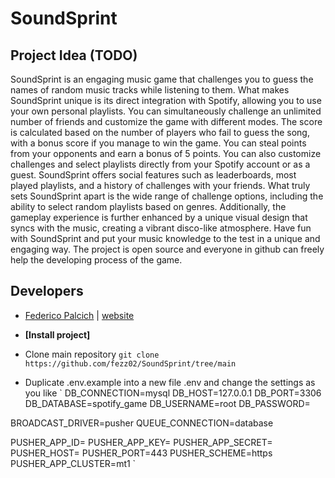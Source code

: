# SoundSprint

## Project Idea (TODO)
SoundSprint is an engaging music game that challenges you to guess the names of random music tracks while listening to them. What makes SoundSprint unique is its direct integration with Spotify, allowing you to use your own personal playlists. You can simultaneously challenge an unlimited number of friends and customize the game with different modes. The score is calculated based on the number of players who fail to guess the song, with a bonus score if you manage to win the game. You can steal points from your opponents and earn a bonus of 5 points. You can also customize challenges and select playlists directly from your Spotify account or as a guest. SoundSprint offers social features such as leaderboards, most played playlists, and a history of challenges with your friends. What truly sets SoundSprint apart is the wide range of challenge options, including the ability to select random playlists based on genres. Additionally, the gameplay experience is further enhanced by a unique visual design that syncs with the music, creating a vibrant disco-like atmosphere. Have fun with SoundSprint and put your music knowledge to the test in a unique and engaging way.
The project is open source and everyone in github can freely help the developing process of the game.

## Developers
- [Federico Palcich](https://www.linkedin.com/in/federico-palcich/) | [website](https://www.fezz.it)

- **[Install project]**
- Clone main repository
`git clone https://github.com/fezz02/SoundSprint/tree/main`

- Duplicate .env.example into a new file .env and change the settings as you like
`
DB_CONNECTION=mysql
DB_HOST=127.0.0.1
DB_PORT=3306
DB_DATABASE=spotify_game
DB_USERNAME=root
DB_PASSWORD=

BROADCAST_DRIVER=pusher
QUEUE_CONNECTION=database

PUSHER_APP_ID=
PUSHER_APP_KEY=
PUSHER_APP_SECRET=
PUSHER_HOST=
PUSHER_PORT=443
PUSHER_SCHEME=https
PUSHER_APP_CLUSTER=mt1
`
